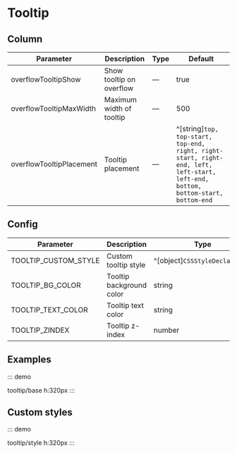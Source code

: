 # Tooltip

## Column

| Parameter               | Description                  | Type | Default                                                                                                                 |
| ----------------------- | ---------------------------- | ---- | ----------------------------------------------------------------------------------------------------------------------- |
| overflowTooltipShow     | Show tooltip on overflow     | —    | true                                                                                                                    |
| overflowTooltipMaxWidth | Maximum width of tooltip     | —    | 500                                                                                                                     |
| overflowTooltipPlacement| Tooltip placement            | —    | ^[string]`top, top-start, top-end, right, right-start, right-end, left, left-start, left-end, bottom, bottom-start, bottom-end` |

## Config

| Parameter              | Description           | Type                           | Default |
| ---------------------- | --------------------- | ------------------------------ | ------- |
| TOOLTIP_CUSTOM_STYLE   | Custom tooltip style  | ^[object]`CSSStyleDeclaration` | {}      |
| TOOLTIP_BG_COLOR       | Tooltip background color | string                         | #000    |
| TOOLTIP_TEXT_COLOR     | Tooltip text color    | string                         | #fff    |
| TOOLTIP_ZINDEX         | Tooltip z-index       | number                         | 3000    |

## Examples

::: demo

tooltip/base
h:320px
:::

## Custom styles

::: demo

tooltip/style
h:320px
:::
